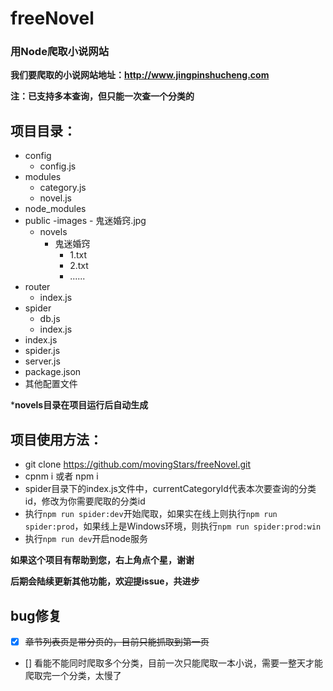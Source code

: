 # freeNovel
### 用Node爬取小说网站

**我们要爬取的小说网站地址：http://www.jingpinshucheng.com**

**注：已支持多本查询，但只能一次查一个分类的**

**项目目录：**
-
- config
    - config.js
- modules
    - category.js
    - novel.js
- node_modules
- public
    -images
        - 鬼迷婚窍.jpg
    - novels
        - 鬼迷婚窍
            - 1.txt
            - 2.txt
            - ......
- router
    - index.js
- spider
    - db.js
    - index.js
- index.js
- spider.js
- server.js
- package.json
- 其他配置文件

***novels目录在项目运行后自动生成**

**项目使用方法：**
- 
- git clone https://github.com/movingStars/freeNovel.git
- cpnm i  或者  npm i
- spider目录下的index.js文件中，currentCategoryId代表本次要查询的分类id，修改为你需要爬取的分类id
- 执行`npm run spider:dev`开始爬取，如果实在线上则执行`npm run spider:prod`，如果线上是Windows环境，则执行`npm run spider:prod:win`
- 执行`npm run dev`开启node服务


**如果这个项目有帮助到您，右上角点个星，谢谢**

**后期会陆续更新其他功能，欢迎提issue，共进步**



**bug修复**
-
- [x] ~~章节列表页是带分页的，目前只能抓取到第一页~~
- [] 看能不能同时爬取多个分类，目前一次只能爬取一本小说，需要一整天才能爬取完一个分类，太慢了
